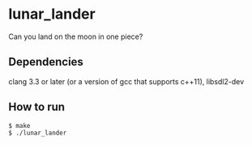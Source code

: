 # lunar_lander
Can you land on the moon in one piece?

## Dependencies
clang 3.3 or later (or a version of gcc that supports c++11), libsdl2-dev

## How to run
```
$ make
$ ./lunar_lander
```
